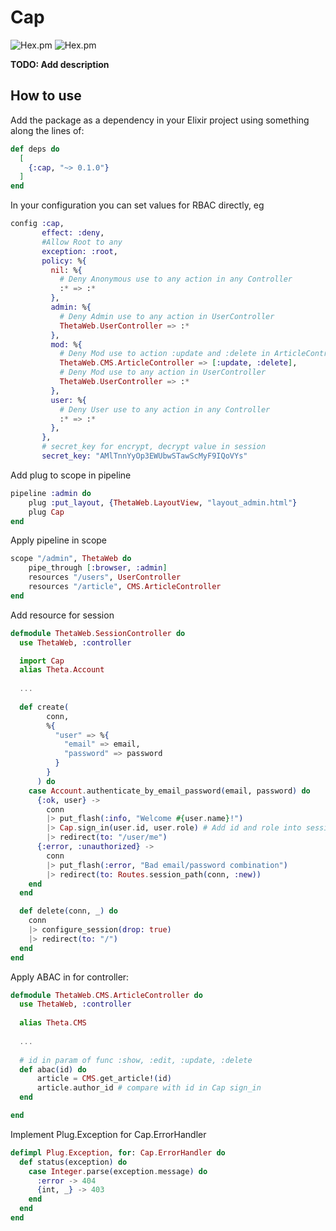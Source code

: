 # Cap
![Hex.pm](https://img.shields.io/hexpm/l/cap)
![Hex.pm](https://img.shields.io/hexpm/v/cap)

**TODO: Add description**

## How to use

Add the package as a dependency in your Elixir project using something along the lines of:

```elixir
def deps do
  [
    {:cap, "~> 0.1.0"}
  ]
end
```

In your configuration you can set values for RBAC directly, eg
```elixir
config :cap,
       effect: :deny,         
       #Allow Root to any
       exception: :root, 
       policy: %{
         nil: %{
           # Deny Anonymous use to any action in any Controller
           :* => :* 
         },
         admin: %{
           # Deny Admin use to any action in UserController
           ThetaWeb.UserController => :* 
         }, 
         mod: %{
           # Deny Mod use to action :update and :delete in ArticleController
           ThetaWeb.CMS.ArticleController => [:update, :delete],
           # Deny Mod use to any action in UserController
           ThetaWeb.UserController => :*
         },
         user: %{
           # Deny User use to any action in any Controller
		   :* => :*
         },
       },
       # secret_key for encrypt, decrypt value in session
       secret_key: "AMlTnnYyOp3EWUbwSTawScMyF9IQoVYs" 
```

Add plug to scope in pipeline

```elixir
pipeline :admin do
    plug :put_layout, {ThetaWeb.LayoutView, "layout_admin.html"}
    plug Cap
end
```

Apply pipeline in scope
```elixir
scope "/admin", ThetaWeb do
    pipe_through [:browser, :admin]
    resources "/users", UserController    
    resources "/article", CMS.ArticleController
end
```

Add resource for session
```elixir
defmodule ThetaWeb.SessionController do
  use ThetaWeb, :controller

  import Cap
  alias Theta.Account  
  
  ...
  
  def create(
        conn,
        %{
          "user" => %{
            "email" => email,
            "password" => password
          }
        }
      ) do
    case Account.authenticate_by_email_password(email, password) do
      {:ok, user} ->
        conn
        |> put_flash(:info, "Welcome #{user.name}!")
        |> Cap.sign_in(user.id, user.role) # Add id and role into session           
        |> redirect(to: "/user/me")
      {:error, :unauthorized} ->
        conn
        |> put_flash(:error, "Bad email/password combination")
        |> redirect(to: Routes.session_path(conn, :new))
    end
  end

  def delete(conn, _) do
    conn
    |> configure_session(drop: true)
    |> redirect(to: "/")
  end
end

```

Apply ABAC in for controller:
```elixir
defmodule ThetaWeb.CMS.ArticleController do
  use ThetaWeb, :controller
  
  alias Theta.CMS
  
  ...
  
  # id in param of func :show, :edit, :update, :delete
  def abac(id) do
	  article = CMS.get_article!(id)
	  article.author_id # compare with id in Cap sign_in
  end

end
```

Implement Plug.Exception for Cap.ErrorHandler
```elixir
defimpl Plug.Exception, for: Cap.ErrorHandler do
  def status(exception) do
    case Integer.parse(exception.message) do
      :error -> 404
      {int, _} -> 403
    end
  end
end
```




